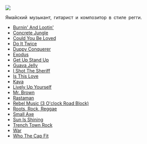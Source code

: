 ![](/songs/abc/Bob%20Marley/bob_marley.jpg)  

Ямайский музыкант, гитарист и композитор в стиле регги.

* [Burnin' And Lootin'](/songs/abc/Bob%20Marley/Burnin'%20And%20Lootin')
* [Concrete Jungle](/songs/abc/Bob%20Marley/Concrete%20Jungle)
* [Could You Be Loved](/songs/abc/Bob%20Marley/Could%20You%20Be%20Loved)
* [Do It Twice](/songs/abc/Bob%20Marley/Do%20It%20Twice)
* [Duppy Conquerer](/songs/abc/Bob%20Marley/Duppy%20Conquerer)
* [Exodus](/songs/abc/Bob%20Marley/Exodus)
* [Get Up Stand Up](/songs/abc/Bob%20Marley/Get%20Up%20Stand%20Up)
* [Guava Jelly](/songs/abc/Bob%20Marley/Guava%20Jelly)
* [I Shot The Sheriff](/songs/abc/Bob%20Marley/I%20Shot%20The%20Sheriff)
* [Is This Love](/songs/abc/Bob%20Marley/Is%20This%20Love)
* [Kaya](/songs/abc/Bob%20Marley/Kaya)
* [Lively Up Yourself](/songs/abc/Bob%20Marley/Lively%20Up%20Yourself)
* [Mr. Brown](/songs/abc/Bob%20Marley/Mr.%20Brown)
* [Rastaman](/songs/abc/Bob%20Marley/Rastaman)
* [Rebel Music (3 O'clock Road Block)](/songs/abc/Bob%20Marley/Rebel%20Music%20(3%20O'clock%20Road%20Block))
* [Roots, Rock, Reggae](/songs/abc/Bob%20Marley/Roots,%20Rock,%20Reggae)
* [Small Axe](/songs/abc/Bob%20Marley/Small%20Axe)
* [Sun Is Shining](/songs/abc/Bob%20Marley/Sun%20Is%20Shining)
* [Trench Town Rock](/songs/abc/Bob%20Marley/Trench%20Town%20Rock)
* [War](/songs/abc/Bob%20Marley/War)
* [Who The Cap Fit](/songs/abc/Bob%20Marley/Who%20The%20Cap%20Fit)